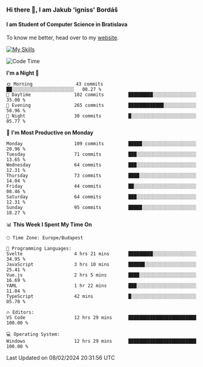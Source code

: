 ### Hi there 👋, I am Jakub 'igniss' Bordáš

#### I am Student of Computer Science in Bratislava
To know me better, head over to my [website](https://bordas.sk).

[![My Skills](https://skillicons.dev/icons?i=js,html,css,figma,svelte,java,kotlin,python,postgresql,typescript,nest,nodejs)](https://bordas.sk)


<!--START_SECTION:waka-->
![Code Time](http://img.shields.io/badge/Code%20Time-1%2C401%20hrs%2036%20mins-blue)

**I'm a Night 🦉** 

```text
🌞 Morning                43 commits          ██░░░░░░░░░░░░░░░░░░░░░░░   08.27 % 
🌆 Daytime                182 commits         █████████░░░░░░░░░░░░░░░░   35.00 % 
🌃 Evening                265 commits         █████████████░░░░░░░░░░░░   50.96 % 
🌙 Night                  30 commits          █░░░░░░░░░░░░░░░░░░░░░░░░   05.77 % 
```
📅 **I'm Most Productive on Monday** 

```text
Monday                   109 commits         █████░░░░░░░░░░░░░░░░░░░░   20.96 % 
Tuesday                  71 commits          ███░░░░░░░░░░░░░░░░░░░░░░   13.65 % 
Wednesday                64 commits          ███░░░░░░░░░░░░░░░░░░░░░░   12.31 % 
Thursday                 73 commits          ████░░░░░░░░░░░░░░░░░░░░░   14.04 % 
Friday                   44 commits          ██░░░░░░░░░░░░░░░░░░░░░░░   08.46 % 
Saturday                 64 commits          ███░░░░░░░░░░░░░░░░░░░░░░   12.31 % 
Sunday                   95 commits          █████░░░░░░░░░░░░░░░░░░░░   18.27 % 
```


📊 **This Week I Spent My Time On** 

```text
🕑︎ Time Zone: Europe/Budapest

💬 Programming Languages: 
Svelte                   4 hrs 21 mins       █████████░░░░░░░░░░░░░░░░   34.95 % 
JavaScript               3 hrs 10 mins       ██████░░░░░░░░░░░░░░░░░░░   25.41 % 
Vue.js                   2 hrs 5 mins        ████░░░░░░░░░░░░░░░░░░░░░   16.69 % 
YAML                     1 hr 22 mins        ███░░░░░░░░░░░░░░░░░░░░░░   11.04 % 
TypeScript               42 mins             █░░░░░░░░░░░░░░░░░░░░░░░░   05.70 % 

🔥 Editors: 
VS Code                  12 hrs 29 mins      █████████████████████████   100.00 % 

💻 Operating System: 
Windows                  12 hrs 29 mins      █████████████████████████   100.00 % 
```


 Last Updated on 08/02/2024 20:31:56 UTC
<!--END_SECTION:waka-->
